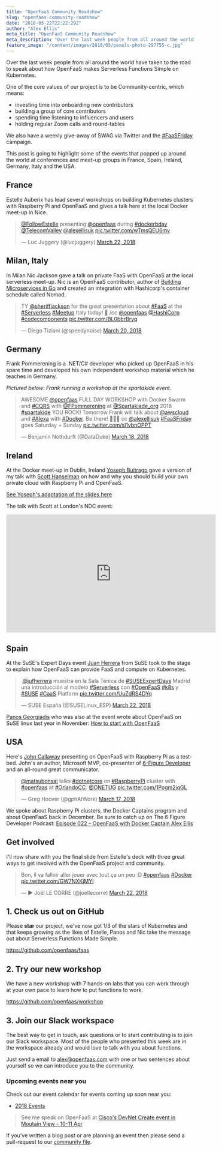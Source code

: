 ```yaml
---
title: "OpenFaaS Community Roadshow"
slug: "openfaas-community-roadshow"
date: "2018-03-22T22:22:29Z"
author: "Alex Ellis"
meta_title: "OpenFaaS Community Roadshow"
meta_description: "Over the last week people from all around the world have taken to the road to speak about how OpenFaaS makes Serverless Functions Simple on Kubernetes"
feature_image: "/content/images/2018/03/pexels-photo-297755-c.jpg"
---
```


Over the last week people from all around the world have taken to the road to speak about how OpenFaaS makes Serverless Functions Simple on Kubernetes.

One of the core values of our project is to be Community-centric, which means:

* investing time into onboarding new contributors
* building a group of core contributors
* spending time listening to influencers and users
* holding regular Zoom calls and round-tables

We also have a weekly give-away of SWAG via Twitter and the [#FaaSFriday](https://twitter.com/search?f=tweets&vertical=default&q=faasfriday&src=typd) campaign.

This post is going to highlight some of the events that popped up around the world at conferences and meet-up groups in France, Spain, Ireland, Germany, Italy and the USA.

## France

Estelle Auberix has lead several workshops on building Kubernetes clusters with Raspberry Pi and OpenFaaS and gives a talk here at the local Docker meet-up in Nice.

<blockquote class="twitter-tweet" data-lang="en"><p lang="en" dir="ltr"><a href="https://twitter.com/FollowEstelle?ref_src=twsrc%5Etfw">@FollowEstelle</a> presenting <a href="https://twitter.com/openfaas?ref_src=twsrc%5Etfw">@openfaas</a> during <a href="https://twitter.com/hashtag/dockerbday?src=hash&amp;ref_src=twsrc%5Etfw">#dockerbday</a> <a href="https://twitter.com/TelecomValley?ref_src=twsrc%5Etfw">@TelecomValley</a> <a href="https://twitter.com/alexellisuk?ref_src=twsrc%5Etfw">@alexellisuk</a> <a href="https://t.co/wTmsQEU6mv">pic.twitter.com/wTmsQEU6mv</a></p>&mdash; Luc Juggery (@lucjuggery) <a href="https://twitter.com/lucjuggery/status/976899067849641984?ref_src=twsrc%5Etfw">March 22, 2018</a></blockquote> <script async src="https://platform.twitter.com/widgets.js" charset="utf-8"></script> 

## Milan, Italy

In Milan Nic Jackson gave a talk on private FaaS with OpenFaaS at the local serverless meet-up. Nic is an OpenFaaS contributor, author of [Building Microservices in Go](https://www.packtpub.com/application-development/building-microservices-go) and created an integration with Hashicorp's container schedule called Nomad.

<blockquote class="twitter-tweet" data-lang="en"><p lang="en" dir="ltr">TY <a href="https://twitter.com/sheriffjackson?ref_src=twsrc%5Etfw">@sheriffjackson</a> for the great presentation about <a href="https://twitter.com/hashtag/FaaS?src=hash&amp;ref_src=twsrc%5Etfw">#FaaS</a> at the <a href="https://twitter.com/hashtag/Serverless?src=hash&amp;ref_src=twsrc%5Etfw">#Serverless</a> <a href="https://twitter.com/hashtag/Meetup?src=hash&amp;ref_src=twsrc%5Etfw">#Meetup</a> Italy today! 🚀 /cc <a href="https://twitter.com/openfaas?ref_src=twsrc%5Etfw">@openfaas</a> <a href="https://twitter.com/HashiCorp?ref_src=twsrc%5Etfw">@HashiCorp</a> <a href="https://twitter.com/hashtag/codecomponents?src=hash&amp;ref_src=twsrc%5Etfw">#codecomponents</a> <a href="https://t.co/BL0bbrBryq">pic.twitter.com/BL0bbrBryq</a></p>&mdash; Diego Tiziani (@speedynoise) <a href="https://twitter.com/speedynoise/status/976175208049627137?ref_src=twsrc%5Etfw">March 20, 2018</a></blockquote> <script async src="https://platform.twitter.com/widgets.js" charset="utf-8"></script> 

## Germany

Frank Pommerening is a .NET/C# developer who picked up OpenFaaS in his spare time and developed his own independent workshop material which he teaches in Germany. 

*Pictured below: Frank running a workshop at the spartakide event.*

<blockquote class="twitter-tweet" data-lang="en"><p lang="en" dir="ltr">AWESOME <a href="https://twitter.com/openfaas?ref_src=twsrc%5Etfw">@openfaas</a> FULL DAY WORKSHOP with Docker Swarm and <a href="https://twitter.com/hashtag/CQRS?src=hash&amp;ref_src=twsrc%5Etfw">#CQRS</a> with <a href="https://twitter.com/FPommerening?ref_src=twsrc%5Etfw">@FPommerening</a> at <a href="https://twitter.com/Spartakiade_org?ref_src=twsrc%5Etfw">@Spartakiade_org</a> 2018 <a href="https://twitter.com/hashtag/spartakide?src=hash&amp;ref_src=twsrc%5Etfw">#spartakide</a> YOU ROCK! Tomorrow Frank will talk about <a href="https://twitter.com/awscloud?ref_src=twsrc%5Etfw">@awscloud</a> and <a href="https://twitter.com/hashtag/Alexa?src=hash&amp;ref_src=twsrc%5Etfw">#Alexa</a> with <a href="https://twitter.com/hashtag/Docker?src=hash&amp;ref_src=twsrc%5Etfw">#Docker</a>. Be there! 💙🐳💎 cc <a href="https://twitter.com/alexellisuk?ref_src=twsrc%5Etfw">@alexellisuk</a> <a href="https://twitter.com/hashtag/FaaSFriday?src=hash&amp;ref_src=twsrc%5Etfw">#FaaSFriday</a> goes Saturday + Sunday <a href="https://t.co/sl1vbnOPPT">pic.twitter.com/sl1vbnOPPT</a></p>&mdash; Benjamin Nothdurft (@DataDuke) <a href="https://twitter.com/DataDuke/status/975200384070373377?ref_src=twsrc%5Etfw">March 18, 2018</a></blockquote> <script async src="https://platform.twitter.com/widgets.js" charset="utf-8"></script> 

## Ireland

At the Docker meet-up in Dublin, Ireland [Yoseph Buitrago](https://twitter.com/yosephbuitrago1) gave a version of my talk with [Scott Hanselman](https://twitter.com/shanselman/status/953716434458247168) on how and why you should build your own private cloud with Raspberry Pi and OpenFaaS.

[See Yoseph's adaptation of the slides here](https://twitter.com/loige/status/976772631570546688)

The talk with Scott at London's NDC event:

<iframe width="560" height="315" src="https://www.youtube.com/embed/ZyTLMnzehyU?start=2286" frameborder="0" allow="autoplay; encrypted-media" allowfullscreen></iframe>

## Spain

At the SuSE's Expert Days event [Juan Herrera](https://twitter.com/jufherrera) from SuSE took to the stage to explain how OpenFaaS can provide FaaS and compute on Kubernetes.

<blockquote class="twitter-tweet" data-lang="en"><p lang="es" dir="ltr">.<a href="https://twitter.com/jufherrera?ref_src=twsrc%5Etfw">@jufherrera</a> muestra en la Sala Ténica de <a href="https://twitter.com/hashtag/SUSEExpertDays?src=hash&amp;ref_src=twsrc%5Etfw">#SUSEExpertDays</a> Madrid una introducción al modelo <a href="https://twitter.com/hashtag/Serverless?src=hash&amp;ref_src=twsrc%5Etfw">#Serverless</a> con <a href="https://twitter.com/hashtag/OpenFaaS?src=hash&amp;ref_src=twsrc%5Etfw">#OpenFaaS</a> <a href="https://twitter.com/hashtag/k8s?src=hash&amp;ref_src=twsrc%5Etfw">#k8s</a> y <a href="https://twitter.com/hashtag/SUSE?src=hash&amp;ref_src=twsrc%5Etfw">#SUSE</a> <a href="https://twitter.com/hashtag/CaaS?src=hash&amp;ref_src=twsrc%5Etfw">#CaaS</a> Platform <a href="https://t.co/UuZdRS4DYq">pic.twitter.com/UuZdRS4DYq</a></p>&mdash; SUSE España (@SUSELinux_ESP) <a href="https://twitter.com/SUSELinux_ESP/status/976800112952446976?ref_src=twsrc%5Etfw">March 22, 2018</a></blockquote> <script async src="https://platform.twitter.com/widgets.js" charset="utf-8"></script>

[Panos Georgiadis](https://twitter.com/PanosGeorgiadis) who was also at the event wrote about OpenFaaS on SuSE linux last year in November: [How to start with OpenFaaS](http://panosgeorgiadis.com/blog/2017/11/08/how-to-start-with-openfaas/)

## USA

Here's [John Callaway](https://twitter.com/matsubonsai) presenting on OpenFaaS with Raspberry Pi as a test-bed. John's an author, Microsoft MVP, co-presenter of [6-Figure Developer](https://twitter.com/6figuredev) and an all-round great communicator.

<blockquote class="twitter-tweet" data-lang="en"><p lang="en" dir="ltr"><a href="https://twitter.com/matsubonsai?ref_src=twsrc%5Etfw">@matsubonsai</a> talks <a href="https://twitter.com/hashtag/dotnetcore?src=hash&amp;ref_src=twsrc%5Etfw">#dotnetcore</a> on <a href="https://twitter.com/hashtag/RaspberryPi?src=hash&amp;ref_src=twsrc%5Etfw">#RaspberryPi</a> cluster with <a href="https://twitter.com/hashtag/openfaas?src=hash&amp;ref_src=twsrc%5Etfw">#openfaas</a> at <a href="https://twitter.com/hashtag/OrlandoCC?src=hash&amp;ref_src=twsrc%5Etfw">#OrlandoCC</a>. <a href="https://twitter.com/ONETUG?ref_src=twsrc%5Etfw">@ONETUG</a> <a href="https://t.co/1Pogm2jqGL">pic.twitter.com/1Pogm2jqGL</a></p>&mdash; Greg Hoover (@gphAtWork) <a href="https://twitter.com/gphAtWork/status/975072195373346818?ref_src=twsrc%5Etfw">March 17, 2018</a></blockquote> <script async src="https://platform.twitter.com/widgets.js" charset="utf-8"></script> 

We spoke about Raspberry Pi clusters, the Docker Captains program and about OpenFaaS back in December. Be sure to catch up on The 6 Figure Developer Podcast: [Episode 022 – OpenFaaS with Docker Captain Alex Ellis](https://twitter.com/6figuredev/status/975081835842678784)

## Get involved

I'll now share with you the final slide from Estelle's deck with three great ways to get involved with the OpenFaaS project and community.

<blockquote class="twitter-tweet" data-lang="en"><p lang="fr" dir="ltr">Bon, il va falloir aller jouer avec tout ça un peu :D <a href="https://twitter.com/hashtag/openfaas?src=hash&amp;ref_src=twsrc%5Etfw">#openfaas</a> <a href="https://twitter.com/hashtag/Docker?src=hash&amp;ref_src=twsrc%5Etfw">#Docker</a> <a href="https://t.co/GW7NXKjMYl">pic.twitter.com/GW7NXKjMYl</a></p>&mdash; ► Joël LE CORRE (@joellecorre) <a href="https://twitter.com/joellecorre/status/976905913398452229?ref_src=twsrc%5Etfw">March 22, 2018</a></blockquote> <script async src="https://platform.twitter.com/widgets.js" charset="utf-8"></script> 

## 1. Check us out on GitHub

Please **star** our project, we've now got 1/3 of the stars of Kubernetes and that keeps growing as the likes of Estelle, Panos and Nic take the message out about Serverless Functions Made Simple.

https://github.com/openfaas/faas

## 2. Try our new workshop

We have a new workshop with 7 hands-on labs that you can work through at your own pace to learn how to put functions to work.

https://github.com/openfaas/workshop

## 3. Join our Slack workspace

The best way to get in touch, ask questions or to start contributing is to join our Slack workspace. Most of the people who presented this week are in the workspace already and would love to talk with you about functions.

Just send a email to [alex@openfaas.com](mailto:alex@openfaas.com) with one or two sentences about yourself so we can introduce you to the community.

### Upcoming events near you

Check out our event calendar for events coming up soon near you:

* [2018 Events](https://github.com/openfaas/faas/blob/master/community.md#events-in-2018)

> See me speak on OpenFaaS at [Cisco's DevNet Create event in Moutain View - 10-11 Apr](https://devnetcreate.io/2018/pages/agenda/agenda.html)

If you've written a blog post or are planning an event then please send a pull-request to our [community file](https://github.com/openfaas/faas/blob/master/community.md).